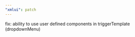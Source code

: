 ```yaml
---
"xmlui": patch
---
```


fix: ability to use user defined components in triggerTemplate (dropdownMenu)
